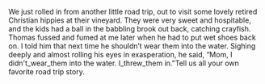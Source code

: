 We just rolled in from another little road trip, out to visit some lovely retired Christian hippies at their vineyard. They were very sweet and hospitable, and the kids had a ball in the babbling brook out back, catching crayfish. Thomas fussed and fumed at me later when he had to put wet shoes back on. I told him that next time he shouldn’t wear them into the water. Sighing deeply and almost rolling his eyes in exasperation, he said, “Mom, I didn't_wear_them into the water. I_threw_them in."Tell us all your own favorite road trip story.